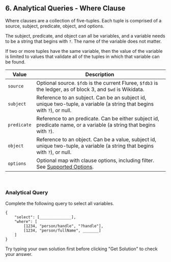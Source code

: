 ## 6. Analytical Queries - Where Clause

Where clauses are a collection of five-tuples. Each tuple is comprised of a source, subject, predicate, object, and options. 

The subject, predicate, and object can all be variables, and a variable needs to be a string that begins with `?`. The name of the variable does not matter.

If two or more tuples have the same variable, then the value of the variable is limited to values that validate all of the tuples in which that variable can be found. 

Value | Description
-- | -- 
`source` | Optional source. `$fdb` is the current Fluree, `$fdb3` is the ledger, as of block 3, and `$wd` is Wikidata. 
`subject` | Reference to an subject. Can be an subject id, unique two-tuple, a variable (a string that begins with `?`), or null.
`predicate` | Reference to an predicate. Can be either subject id, predicate name, or a variable (a string that begins with `?`).
`object` | Reference to an object. Can be a value, subject id, unique two-tuple, a variable (a string that begins with `?`), or null.
`options` | Optional map with clause options, including filter. See <a href="/docs/query/analytical-query#supported-options" target="_blank">Supported Options</a>.

<br/>

<div class="challenge">
<h3>Analytical Query</h3>
<p>Complete the following query to select all variables.</p>

```
{
    "select": [______________],
    "where": [
        [1234, "person/handle", "?handle"],
        [1234, "person/fullName", _______]
    ]
}
```

<p>Try typing your own solution first before clicking "Get Solution" to check your answer. </p>
</div>